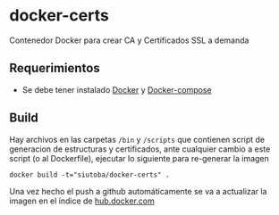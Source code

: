 # docker-certs
Contenedor Docker para crear CA y Certificados SSL a demanda

## Requerimientos
 * Se debe tener instalado [Docker](https://docs.docker.com/installation/) y [Docker-compose](https://docs.docker.com/compose/install/)

## Build
Hay archivos en las carpetas `/bin` y `/scripts` que contienen script de generacion de estructuras y certificados, ante cualquier cambio a este script (o al Dockerfile), ejecutar lo siguiente para re-generar la imagen 
```
docker build -t="siutoba/docker-certs" .
```
Una vez hecho el push a github automáticamente se va a actualizar la imagen en el índice de [hub.docker.com](hub.docker.com)
